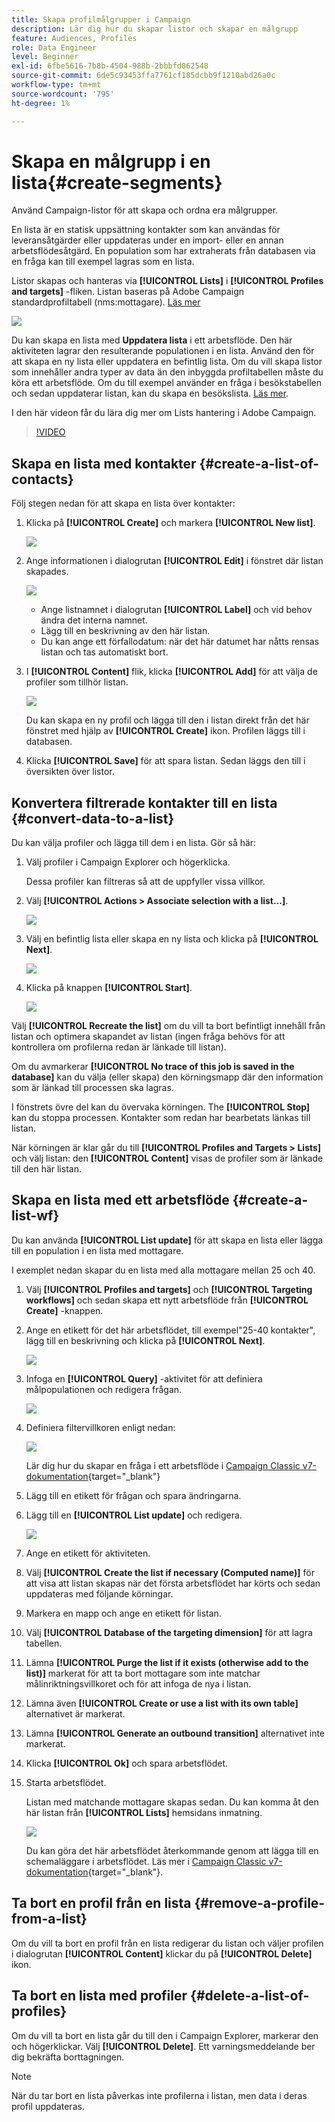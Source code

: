 ```yaml
---
title: Skapa profilmålgrupper i Campaign
description: Lär dig hur du skapar listor och skapar en målgrupp
feature: Audiences, Profiles
role: Data Engineer
level: Beginner
exl-id: 6fbe5616-7b8b-4504-988b-2bbbfd062548
source-git-commit: 6de5c93453ffa7761cf185dcbb9f1210abd26a0c
workflow-type: tm+mt
source-wordcount: '795'
ht-degree: 1%

---
```


# Skapa en målgrupp i en lista{#create-segments}

Använd Campaign-listor för att skapa och ordna era målgrupper.

En lista är en statisk uppsättning kontakter som kan användas för leveransåtgärder eller uppdateras under en import- eller en annan arbetsflödesåtgärd. En population som har extraherats från databasen via en fråga kan till exempel lagras som en lista.

Listor skapas och hanteras via **[!UICONTROL Lists]** i **[!UICONTROL Profiles and targets]** -fliken. Listan baseras på Adobe Campaign standardprofiltabell (nms:mottagare). [Läs mer](../dev/datamodel.md#ootb-profiles.md)

![](assets/list-dashboard.png)

Du kan skapa en lista med **Uppdatera lista** i ett arbetsflöde. Den här aktiviteten lagrar den resulterande populationen i en lista. Använd den för att skapa en ny lista eller uppdatera en befintlig lista. Om du vill skapa listor som innehåller andra typer av data än den inbyggda profiltabellen måste du köra ett arbetsflöde. Om du till exempel använder en fråga i besökstabellen och sedan uppdaterar listan, kan du skapa en besökslista. [Läs mer](#create-a-list-wf).

I den här videon får du lära dig mer om Lists hantering i Adobe Campaign.

>[!VIDEO](https://video.tv.adobe.com/v/334909?quality=12)


## Skapa en lista med kontakter {#create-a-list-of-contacts}

Följ stegen nedan för att skapa en lista över kontakter:

1. Klicka på **[!UICONTROL Create]** och markera **[!UICONTROL New list]**.

   ![](assets/new-list.png)

1. Ange informationen i dialogrutan **[!UICONTROL Edit]** i fönstret där listan skapades.

   ![](assets/list-details.png)

   * Ange listnamnet i dialogrutan **[!UICONTROL Label]** och vid behov ändra det interna namnet.
   * Lägg till en beskrivning av den här listan.
   * Du kan ange ett förfallodatum: när det här datumet har nåtts rensas listan och tas automatiskt bort.


1. I **[!UICONTROL Content]** flik, klicka **[!UICONTROL Add]** för att välja de profiler som tillhör listan.

   ![](assets/add-profiles-to-a-list.png)

   Du kan skapa en ny profil och lägga till den i listan direkt från det här fönstret med hjälp av **[!UICONTROL Create]** ikon. Profilen läggs till i databasen.

1. Klicka **[!UICONTROL Save]** för att spara listan. Sedan läggs den till i översikten över listor.


## Konvertera filtrerade kontakter till en lista {#convert-data-to-a-list}

Du kan välja profiler och lägga till dem i en lista. Gör så här:

1. Välj profiler i Campaign Explorer och högerklicka.

   Dessa profiler kan filtreras så att de uppfyller vissa villkor.

1. Välj **[!UICONTROL Actions > Associate selection with a list...]**.

   ![](assets/add-selection-to-a-list.png)

1. Välj en befintlig lista eller skapa en ny lista och klicka på **[!UICONTROL Next]**.

   ![](assets/select-the-list.png)

1. Klicka på knappen **[!UICONTROL Start]**.

   ![](assets/record-a-list.png)

Välj **[!UICONTROL Recreate the list]** om du vill ta bort befintligt innehåll från listan och optimera skapandet av listan (ingen fråga behövs för att kontrollera om profilerna redan är länkade till listan).

Om du avmarkerar **[!UICONTROL No trace of this job is saved in the database]** kan du välja (eller skapa) den körningsmapp där den information som är länkad till processen ska lagras.

I fönstrets övre del kan du övervaka körningen. The **[!UICONTROL Stop]** kan du stoppa processen. Kontakter som redan har bearbetats länkas till listan.

När körningen är klar går du till **[!UICONTROL Profiles and Targets > Lists]** och välj listan: den **[!UICONTROL Content]** visas de profiler som är länkade till den här listan.


## Skapa en lista med ett arbetsflöde  {#create-a-list-wf}

Du kan använda **[!UICONTROL List update]** för att skapa en lista eller lägga till en population i en lista med mottagare.

I exemplet nedan skapar du en lista med alla mottagare mellan 25 och 40.

1. Välj **[!UICONTROL Profiles and targets]** och **[!UICONTROL Targeting workflows]** och sedan skapa ett nytt arbetsflöde från **[!UICONTROL Create]** -knappen.
1. Ange en etikett för det här arbetsflödet, till exempel&quot;25-40 kontakter&quot;, lägg till en beskrivning och klicka på **[!UICONTROL Next]**.

   ![](assets/targeting-wf-sample.png)

1. Infoga en **[!UICONTROL Query]** -aktivitet för att definiera målpopulationen och redigera frågan.

   ![](assets/targeting-wf-edit-query.png)

1. Definiera filtervillkoren enligt nedan:

   ![](assets/targeting-wf-age-filter.png)

   Lär dig hur du skapar en fråga i ett arbetsflöde i [Campaign Classic v7-dokumentation](https://experienceleague.adobe.com/docs/campaign-classic/using/automating-with-workflows/targeting-activities/query.html#creating-a-query){target=&quot;_blank&quot;}

1. Lägg till en etikett för frågan och spara ändringarna.
1. Lägg till en **[!UICONTROL List update]** och redigera.

   ![](assets/list-update-activity.png)

1. Ange en etikett för aktiviteten.
1. Välj **[!UICONTROL Create the list if necessary (Computed name)]** för att visa att listan skapas när det första arbetsflödet har körts och sedan uppdateras med följande körningar.
1. Markera en mapp och ange en etikett för listan.
1. Välj **[!UICONTROL Database of the targeting dimension]** för att lagra tabellen.
1. Lämna **[!UICONTROL Purge the list if it exists (otherwise add to the list)]** markerat för att ta bort mottagare som inte matchar målinriktningsvillkoret och för att infoga de nya i listan.
1. Lämna även **[!UICONTROL Create or use a list with its own table]** alternativet är markerat.
1. Lämna **[!UICONTROL Generate an outbound transition]** alternativet inte markerat.
1. Klicka **[!UICONTROL Ok]** och spara arbetsflödet.
1. Starta arbetsflödet.

   Listan med matchande mottagare skapas sedan. Du kan komma åt den här listan från **[!UICONTROL Lists]** hemsidans inmatning.

   ![](assets/access-new-list.png)

   Du kan göra det här arbetsflödet återkommande genom att lägga till en schemaläggare i arbetsflödet. Läs mer i [Campaign Classic v7-dokumentation](https://experienceleague.adobe.com/docs/campaign-classic/using/automating-with-workflows/flow-control-activities/scheduler.html){target=&quot;_blank&quot;}.

## Ta bort en profil från en lista {#remove-a-profile-from-a-list}

Om du vill ta bort en profil från en lista redigerar du listan och väljer profilen i dialogrutan **[!UICONTROL Content]** klickar du på **[!UICONTROL Delete]** ikon.

## Ta bort en lista med profiler {#delete-a-list-of-profiles}

Om du vill ta bort en lista går du till den i Campaign Explorer, markerar den och högerklickar. Välj **[!UICONTROL Delete]**. Ett varningsmeddelande ber dig bekräfta borttagningen.

>[!NOTE]
>
>När du tar bort en lista påverkas inte profilerna i listan, men data i deras profil uppdateras.
